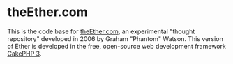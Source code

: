 # theEther.com

This is the code base for [theEther.com](http://theEther.com), an experimental "thought repository" developed in 2006 by Graham "Phantom" Watson. This version of Ether is developed in the free, open-source web development framework [CakePHP 3](http://cakephp.org/).